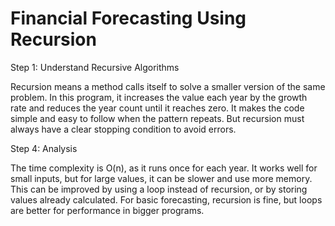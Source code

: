 # Financial Forecasting Using Recursion

Step 1: Understand Recursive Algorithms

Recursion means a method calls itself to solve a smaller version of the same problem. In this program, it increases the value each year by the growth rate and reduces the year count until it reaches zero.
It makes the code simple and easy to follow when the pattern repeats. But recursion must always have a clear stopping condition to avoid errors.


Step 4: Analysis

The time complexity is O(n), as it runs once for each year. It works well for small inputs, but for large values, it can be slower and use more memory.
This can be improved by using a loop instead of recursion, or by storing values already calculated. For basic forecasting, recursion is fine, but loops are better for performance in bigger programs.

